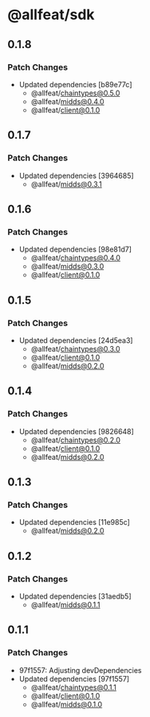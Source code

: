 # @allfeat/sdk

## 0.1.8

### Patch Changes

- Updated dependencies [b89e77c]
  - @allfeat/chaintypes@0.5.0
  - @allfeat/midds@0.4.0
  - @allfeat/client@0.1.0

## 0.1.7

### Patch Changes

- Updated dependencies [3964685]
  - @allfeat/midds@0.3.1

## 0.1.6

### Patch Changes

- Updated dependencies [98e81d7]
  - @allfeat/chaintypes@0.4.0
  - @allfeat/midds@0.3.0
  - @allfeat/client@0.1.0

## 0.1.5

### Patch Changes

- Updated dependencies [24d5ea3]
  - @allfeat/chaintypes@0.3.0
  - @allfeat/client@0.1.0
  - @allfeat/midds@0.2.0

## 0.1.4

### Patch Changes

- Updated dependencies [9826648]
  - @allfeat/chaintypes@0.2.0
  - @allfeat/client@0.1.0
  - @allfeat/midds@0.2.0

## 0.1.3

### Patch Changes

- Updated dependencies [11e985c]
  - @allfeat/midds@0.2.0

## 0.1.2

### Patch Changes

- Updated dependencies [31aedb5]
  - @allfeat/midds@0.1.1

## 0.1.1

### Patch Changes

- 97f1557: Adjusting devDependencies
- Updated dependencies [97f1557]
  - @allfeat/chaintypes@0.1.1
  - @allfeat/client@0.1.0
  - @allfeat/midds@0.1.0
